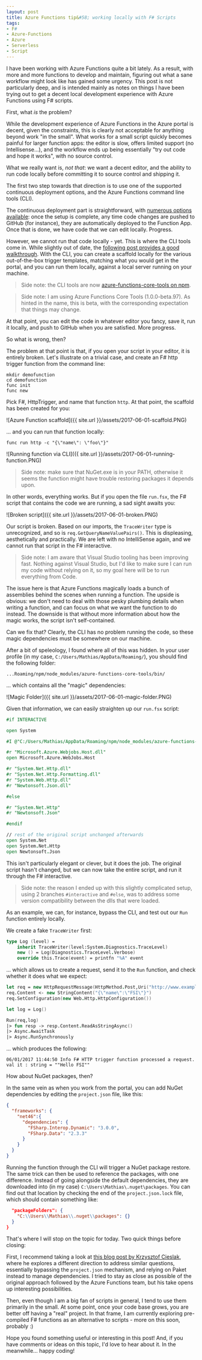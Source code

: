 ```yaml
---
layout: post
title: Azure Functions tip&#58; working locally with F# Scripts
tags:
- F#
- Azure-Functions
- Azure
- Serverless
- Script
---
```


I have been working with Azure Functions quite a bit lately. As a result, with more and more functions to develop and maintain, figuring out what a sane workflow might look like has gained some urgency. This post is not particularly deep, and is intended mainly as notes on things I have been trying out to get a decent local development experience with Azure Functions using F# scripts.

First, what *is* the problem?

While the development experience of Azure Functions in the Azure portal is decent, given the constraints, this is clearly not acceptable for anything beyond work "in the small". What works for a small script quickly becomes painful for larger function apps: the editor is slow, offers limited support (no Intellisense...), and the workflow ends up being essentially "try out code and hope it works", with no source control.

What we really want is, *not that*: we want a decent editor, and the ability to run code locally before committing it to source control and shipping it.

<!--more-->

The first two step towards that direction is to use one of the supported continuous deployment options, and the Azure Functions command line tools (CLI).

The continuous deployment part is straightforward, with [numerous options available][1]: once the setup is complete, any time code changes are pushed to GitHub (for instance), they are automatically deployed to the Function App. Once that is done, we have code that we can edit locally. Progress.

However, we cannot run that code locally - yet. This is where the CLI tools come in. While slightly out of date, the [following post provides a good walkthrough][2]. With the CLI, you can create a scaffold locally for the various out-of-the-box trigger templates, matching what you would get in the portal, and you can run them locally, against a local server running on your machine.

> Side note: the CLI tools are now [azure-functions-core-tools on npm][3]. 

> Side note: I am using Azure Functions Core Tools (1.0.0-beta.97). As hinted in the name, this is beta, with the corresponding expectation that things may change.

At that point, you can edit the code in whatever editor you fancy, save it, run it locally, and push to GitHub when you are satisfied. More progress.

So what is wrong, then?

The problem at that point is that, if you open your script in your editor, it is entirely broken. Let's illustrate on a trivial case, and create an F# http trigger function from the command line:

```
mkdir demofunction
cd demofunction
func init
func new
```

Pick F#, HttpTrigger, and name that function `http`. At that point, the scaffold has been created for you:

![Azure Function scaffold]({{ site.url }}/assets/2017-06-01-scaffold.PNG)

... and you can run that function locally:

```
func run http -c "{\"name\": \"foo\"}"
```

![Running function via CLI]({{ site.url }}/assets/2017-06-01-running-function.PNG)

> Side note: make sure that NuGet.exe is in your PATH, otherwise it seems the function might have trouble restoring packages it depends upon.

In other words, everything works. But if you open the file `run.fsx`, the F# script that contains the code we are running, a sad sight awaits you:

![Broken script]({{ site.url }}/assets/2017-06-01-broken.PNG)

Our script is broken. Based on our imports, the `TraceWriter` type is unrecognized, and so is `req.GetQueryNameValuePairs()`. This is displeasing, aesthetically and practically. We are left with no IntelliSense again, and we cannot run that script in the F# interactive.

> Side note: I am aware that Visual Studio tooling has been improving fast. Nothing against Visual Studio, but I'd like to make sure I can run my code without relying on it, so my goal here will be to run everything from Code.

The issue here is that Azure Functions magically loads a bunch of assemblies behind the scenes when running a function. The upside is obvious: we don't need to deal with those pesky plumbing details when writing a function, and can focus on what we want the function to do instead. The downside is that without more information about how the magic works, the script isn't self-contained.

Can we fix that? Clearly, the CLI has no problem running the code, so these magic dependencies must be somewhere on our machine.

After a bit of speleology, I found where all of this was hidden. In your user profile (in my case, `C:/Users/Mathias/AppData/Roaming/`), you should find the following folder:

`...Roaming/npm/node_modules/azure-functions-core-tools/bin/` 

... which contains all the "magic" dependencies:

![Magic Folder]({{ site.url }}/assets/2017-06-01-magic-folder.PNG)

Given that information, we can easily straighten up our `run.fsx` script:

``` fsharp
#if INTERACTIVE

open System

#I @"C:/Users/Mathias/AppData/Roaming/npm/node_modules/azure-functions-core-tools/bin/"

#r "Microsoft.Azure.Webjobs.Host.dll"
open Microsoft.Azure.WebJobs.Host

#r "System.Net.Http.dll"
#r "System.Net.Http.Formatting.dll"
#r "System.Web.Http.dll"
#r "Newtonsoft.Json.dll"

#else

#r "System.Net.Http"
#r "Newtonsoft.Json"

#endif

// rest of the original script unchanged afterwards 
open System.Net
open System.Net.Http
open Newtonsoft.Json
```

This isn't particularly elegant or clever, but it does the job. The original script hasn't changed, but we can now take the entire script, and run it through the F# interactive.

> Side note: the reason I ended up with this slightly complicated setup, using 2 branches `#interactive` and `#else`, was to address some version compatibility between the dlls that were loaded.

As an example, we can, for instance, bypass the CLI, and test out our `Run` function entirely locally.

We create a fake `TraceWriter` first:

``` fsharp
type Log (level) =
    inherit TraceWriter(level:System.Diagnostics.TraceLevel)
    new () = Log(Diagnostics.TraceLevel.Verbose)
    override this.Trace(event) = printfn "%A" event
```

... which allows us to create a request, send it to the `Run` function, and check whether it does what we expect:

``` fsharp
let req = new HttpRequestMessage(HttpMethod.Post,Uri("http://www.example.com"))
req.Content <- new StringContent("{\"name\":\"FSI\"}")
req.SetConfiguration(new Web.Http.HttpConfiguration())

let log = Log()

Run(req,log) 
|> fun resp -> resp.Content.ReadAsStringAsync() 
|> Async.AwaitTask 
|> Async.RunSynchronously
``` 

... which produces the following:

```
06/01/2017 11:44:50 Info F# HTTP trigger function processed a request.  
val it : string = ""Hello FSI""
```

How about NuGet packages, then? 

In the same vein as when you work from the portal, you can add NuGet dependencies by editing the `project.json` file, like this:

``` json
{
  "frameworks": {
    "net46":{
      "dependencies": {
        "FSharp.Interop.Dynamic": "3.0.0",
        "FSharp.Data": "2.3.3"
      }
    }
  }
}
```

Running the function through the CLI will trigger a NuGet package restore. The same trick can then be used to reference the packages, with one difference. Instead of going alongside the default dependencies, they are downloaded into (in my case) `C:\Users\Mathias\.nuget\packages`. You can find out that location by checking the end of the `project.json.lock` file, which should contain something like:

``` json
  "packageFolders": {
    "C:\\Users\\Mathias\\.nuget\\packages": {}
  }
}
```

That's where I will stop on the topic for today. Two quick things before closing:

First, I recommend taking a look at [this blog post by Krzysztof Cieslak][4], where he explores a different direction to address similar questions, essentially bypassing the `project.json` mechanism, and relying on Paket instead to manage dependencies. I tried to stay as close as possible of the original approach followed by the Azure Functions team, but his take opens up interesting possibilities. 

Then, even though I am a big fan of scripts in general, I tend to use them primarily in the small. At some point, once your code base grows, you are better off having a "real" project. In that frame, I am currently exploring pre-compiled F# functions as an alternative to scripts - more on this soon, probably :)

Hope you found something useful or interesting in this post! And, if you have comments or ideas on this topic, I'd love to hear about it. In the meanwhile... happy coding!

[1]: https://docs.microsoft.com/en-us/azure/azure-functions/functions-continuous-deployment
[2]: https://blogs.msdn.microsoft.com/appserviceteam/2016/12/01/running-azure-functions-locally-with-the-cli/
[3]: https://www.npmjs.com/package/azure-functions-core-tools
[4]: http://kcieslak.io/Using-Paket-with-Azure-Functions
